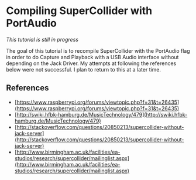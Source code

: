 # Compiling SuperCollider with PortAudio

*This tutorial is still in progress*

The goal of this tutorial is to recompile SuperCollider with the PortAudio flag in order to do Capture and Playback with a USB Audio interface without depending on the Jack Driver. My attempts at following the references below were not successful. I plan to return to this at a later time.


## References
* [https://www.raspberrypi.org/forums/viewtopic.php?f=31&t=26435](https://www.raspberrypi.org/forums/viewtopic.php?f=31&t=26435)
* [http://swiki.hfbk-hamburg.de/MusicTechnology/479](http://swiki.hfbk-hamburg.de/MusicTechnology/479)
* [http://stackoverflow.com/questions/20850213/supercollider-without-jack-server](http://stackoverflow.com/questions/20850213/supercollider-without-jack-server)
* [http://www.birmingham.ac.uk/facilities/ea-studios/research/supercollider/mailinglist.aspx](http://www.birmingham.ac.uk/facilities/ea-studios/research/supercollider/mailinglist.aspx)
